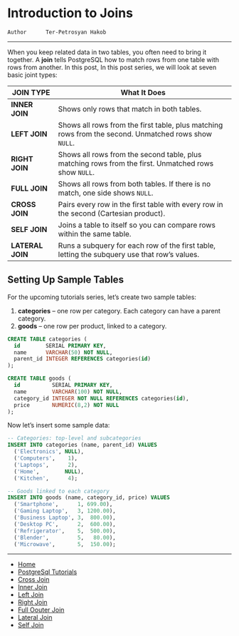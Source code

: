 # Introduction to Joins

```info
Author      Ter-Petrosyan Hakob
```
---

When you keep related data in two tables, you often need to bring it together. A **join** tells PostgreSQL how to match rows from one table with rows from another. In this post, In this post series, we will look at seven basic joint types:

| JOIN TYPE     | What It Does                                                                                                 |
|---------------|--------------------------------------------------------------------------------------------------------------|
| **INNER JOIN**   | Shows only rows that match in both tables.                                                                 |
| **LEFT JOIN**    | Shows all rows from the first table, plus matching rows from the second. Unmatched rows show `NULL`.       |
| **RIGHT JOIN**   | Shows all rows from the second table, plus matching rows from the first. Unmatched rows show `NULL`.       |
| **FULL JOIN**    | Shows all rows from both tables. If there is no match, one side shows `NULL`.                              |
| **CROSS JOIN**   | Pairs every row in the first table with every row in the second (Cartesian product).                       |
| **SELF JOIN**    | Joins a table to itself so you can compare rows within the same table.                                     |
| **LATERAL JOIN** | Runs a subquery for each row of the first table, letting the subquery use that row’s values.              |



## Setting Up Sample Tables

For the upcoming tutorials series, let’s create two sample tables:

1. **categories** – one row per category. Each category can have a parent category.  
2. **goods**      – one row per product, linked to a category.

```sql
CREATE TABLE categories (
  id        SERIAL PRIMARY KEY,
  name      VARCHAR(50) NOT NULL,
  parent_id INTEGER REFERENCES categories(id)
);

CREATE TABLE goods (
  id          SERIAL PRIMARY KEY,
  name        VARCHAR(100) NOT NULL,
  category_id INTEGER NOT NULL REFERENCES categories(id),
  price       NUMERIC(8,2) NOT NULL
);

```

Now let’s insert some sample data:

```sql
-- Categories: top-level and subcategories
INSERT INTO categories (name, parent_id) VALUES
  ('Electronics', NULL),
  ('Computers',    1),
  ('Laptops',      2),
  ('Home',        NULL),
  ('Kitchen',      4);

-- Goods linked to each category
INSERT INTO goods (name, category_id, price) VALUES
  ('Smartphone',      1, 699.00),
  ('Gaming Laptop',   3, 1200.00),
  ('Business Laptop', 3,  800.00),
  ('Desktop PC',      2,  600.00),
  ('Refrigerator',    5,  500.00),
  ('Blender',         5,   80.00),
  ('Microwave',       5,  150.00);
```

---

- [Home](./../../README.md)
- [PostgreSql Tutorials](./../tutorials.md)
- [Cross Join](./2_cross_join.md)
- [Inner Join](./3_Inner_Join.md)
- [Left Join](./4_Left_Join.md)
- [Right Join](./5_Right_Join.md)
- [Full Oouter Join](./6_Full_Oouter_Join.md)
- [Lateral Join](./7_Lateral_Join.md)
- [Self Join](./8_self_join.md)